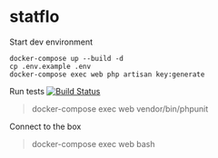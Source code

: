 # statflo

Start dev environment
```
docker-compose up --build -d
cp .env.example .env
docker-compose exec web php artisan key:generate
```

Run tests [![Build Status](https://travis-ci.org/lacroixjonathan87/statflo.svg?branch=master)](https://travis-ci.org/lacroixjonathan87/statflo)
> docker-compose exec web vendor/bin/phpunit

Connect to the box
> docker-compose exec web bash
